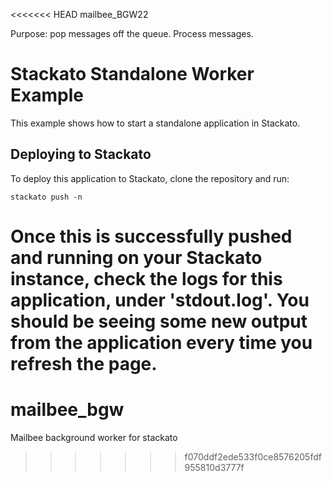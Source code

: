 <<<<<<< HEAD
mailbee_BGW22

Purpose: pop messages off the queue. Process messages.

Stackato Standalone Worker Example
==================================

This example shows how to start a standalone application in Stackato.

## Deploying to Stackato

To deploy this application to Stackato, clone the repository and run:

    stackato push -n

Once this is successfully pushed and running on your Stackato
instance, check the logs for this application, under 'stdout.log'.
You should be seeing some new output from the application every
time you refresh the page.
=======
mailbee_bgw
===========

Mailbee background worker for stackato
>>>>>>> f070ddf2ede533f0ce8576205fdf955810d3777f
